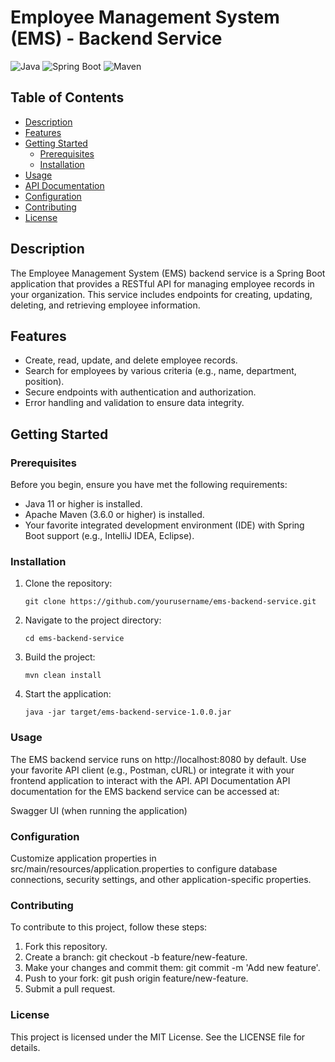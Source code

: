 # Employee Management System (EMS) - Backend Service

![Java](https://img.shields.io/badge/Java-11-orange.svg)
![Spring Boot](https://img.shields.io/badge/Spring%20Boot-2.5.4-brightgreen.svg)
![Maven](https://img.shields.io/badge/Maven-3.8.2-blue.svg)

## Table of Contents

- [Description](#description)
- [Features](#features)
- [Getting Started](#getting-started)
  - [Prerequisites](#prerequisites)
  - [Installation](#installation)
- [Usage](#usage)
- [API Documentation](#api-documentation)
- [Configuration](#configuration)
- [Contributing](#contributing)
- [License](#license)

## Description

The Employee Management System (EMS) backend service is a Spring Boot application that provides a RESTful API for managing employee records in your organization. This service includes endpoints for creating, updating, deleting, and retrieving employee information.

## Features

- Create, read, update, and delete employee records.
- Search for employees by various criteria (e.g., name, department, position).
- Secure endpoints with authentication and authorization.
- Error handling and validation to ensure data integrity.

## Getting Started

### Prerequisites

Before you begin, ensure you have met the following requirements:

- Java 11 or higher is installed.
- Apache Maven (3.6.0 or higher) is installed.
- Your favorite integrated development environment (IDE) with Spring Boot support (e.g., IntelliJ IDEA, Eclipse).

### Installation

1. Clone the repository:

   ```shell
   git clone https://github.com/yourusername/ems-backend-service.git
   ```
   
2. Navigate to the project directory:

   ```shell
   cd ems-backend-service
   ```
3. Build the project:

   ```shell
   mvn clean install
   ```
4. Start the application:

   ```shell
   java -jar target/ems-backend-service-1.0.0.jar
   ```

### Usage
The EMS backend service runs on http://localhost:8080 by default.
Use your favorite API client (e.g., Postman, cURL) or integrate it with your frontend application to interact with the API.
API Documentation
API documentation for the EMS backend service can be accessed at:

Swagger UI (when running the application)

### Configuration
Customize application properties in src/main/resources/application.properties to configure database connections, security settings, and other application-specific properties.

### Contributing
To contribute to this project, follow these steps:

1. Fork this repository.
2. Create a branch: git checkout -b feature/new-feature.
3. Make your changes and commit them: git commit -m 'Add new feature'.
4. Push to your fork: git push origin feature/new-feature.
5. Submit a pull request.

### License
This project is licensed under the MIT License. See the LICENSE file for details.   

